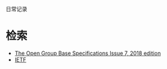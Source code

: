 日常记录

# 检索
- [The Open Group Base Specifications Issue 7, 2018 edition](https://pubs.opengroup.org/onlinepubs/9699919799/nframe.html)
- [IETF](https://tools.ietf.org/html/)